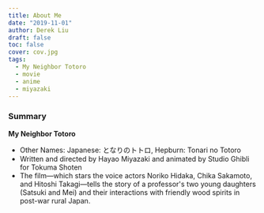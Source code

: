 ```yaml
---
title: About Me
date: "2019-11-01"
author: Derek Liu
draft: false
toc: false
cover: cov.jpg
tags:
  - My Neighbor Totoro
  - movie
  - anime
  - miyazaki
---
```


### Summary

**My Neighbor Totoro** 
- Other Names: Japanese: となりのトトロ, Hepburn: Tonari no Totoro
- Written and directed by Hayao Miyazaki and animated by Studio Ghibli for Tokuma Shoten
- The film—which stars the voice actors Noriko Hidaka, Chika Sakamoto, and Hitoshi Takagi—tells the story of a professor's two young daughters (Satsuki and Mei) and their interactions with friendly wood spirits in post-war rural Japan. 


